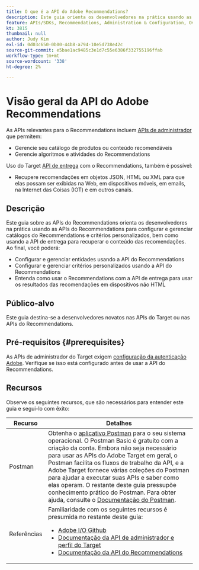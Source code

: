 ```yaml
---
title: O que é a API do Adobe Recommendations?
description: Este guia orienta os desenvolvedores na prática usando as APIs do Adobe Target Recommendations para configurar e gerenciar catálogos e critérios personalizados do Recommendations, além de usar a API de entrega para recuperar o conteúdo das recomendações.
feature: APIs/SDKs, Recommendations, Administration & Configuration, Overview
kt: 3815
thumbnail: null
author: Judy Kim
exl-id: 0d03c650-0b00-44b8-a794-10e5d738e42c
source-git-commit: e5bae1ac9485c3e1d7c55e6386f332755196ffab
workflow-type: tm+mt
source-wordcount: '338'
ht-degree: 2%

---
```


# Visão geral da API do Adobe Recommendations

As APIs relevantes para o Recommendations incluem [APIs de administrador](../../before-administer/target-api-overview.md) que permitem:

* Gerencie seu catálogo de produtos ou conteúdo recomendáveis
* Gerencie algoritmos e atividades do Recommendations

Uso do Target [API de entrega](../../implement/delivery-api/overview.md) com o Recommendations, também é possível:

* Recupere recomendações em objetos JSON, HTML ou XML para que elas possam ser exibidas na Web, em dispositivos móveis, em emails, na Internet das Coisas (IOT) e em outros canais.

## Descrição

Este guia sobre as APIs do Recommendations orienta os desenvolvedores na prática usando as APIs do Recommendations para configurar e gerenciar catálogos do Recommendations e critérios personalizados, bem como usando a API de entrega para recuperar o conteúdo das recomendações. Ao final, você poderá:

* Configurar e gerenciar entidades usando a API do Recommendations
* Configurar e gerenciar critérios personalizados usando a API do Recommendations
* Entenda como usar o Recommendations com a API de entrega para usar os resultados das recomendações em dispositivos não HTML

## Público-alvo

Este guia destina-se a desenvolvedores novatos nas APIs do Target ou nas APIs do Recommendations.

## Pré-requisitos {#prerequisites}

As APIs de administrador do Target exigem [configuração da autenticação Adobe](../configure-authentication.md). Verifique se isso está configurado antes de usar a API do Recommendations.

## Recursos

Observe os seguintes recursos, que são necessários para entender este guia e segui-lo com êxito:

| Recurso | Detalhes |
| --- | --- |
| Postman | Obtenha o [aplicativo Postman](https://www.postman.com/downloads/) para o seu sistema operacional. O Postman Basic é gratuito com a criação da conta. Embora não seja necessário para usar as APIs do Adobe Target em geral, o Postman facilita os fluxos de trabalho da API, e a Adobe Target fornece várias coleções do Postman para ajudar a executar suas APIs e saber como elas operam. O restante deste guia pressupõe conhecimento prático do Postman. Para obter ajuda, consulte o [Documentação do Postman](https://learning.getpostman.com/). |
| Referências | Familiaridade com os seguintes recursos é presumida no restante deste guia:<UL><li>[Adobe I/O Github](https://github.com/adobeio)</li><li>[Documentação da API de administrador e perfil do Target](../../administer/admin-api/admin-api-overview-new.md)</li><li>[Documentação da API do Recommendations](https://developers.adobetarget.com/api/recommendations/)</li></UL> |
